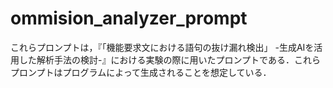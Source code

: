 # ommision_analyzer_prompt
これらプロンプトは，『「機能要求文における語句の抜け漏れ検出」 -生成AIを活用した解析手法の検討-』における実験の際に用いたプロンプトである．これらプロンプトはプログラムによって生成されることを想定している．
